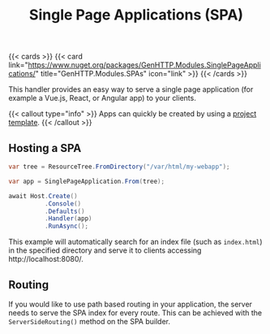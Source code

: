 ﻿---
title: Single Page Applications (SPA)
description: Simple way to host applications written with JS frameworks such as Vue.js, Angular or React.
weight: 5
cascade:
  type: docs
---

{{< cards >}}
{{< card link="https://www.nuget.org/packages/GenHTTP.Modules.SinglePageApplications/" title="GenHTTP.Modules.SPAs" icon="link" >}}
{{< /cards >}}

This handler provides an easy way to serve a single page application (for example a 
Vue.js, React, or Angular app) to your clients.

{{< callout type="info" >}}
Apps can quickly be created by using a [project template](../../templates).
{{< /callout >}}

## Hosting a SPA

```csharp
var tree = ResourceTree.FromDirectory("/var/html/my-webapp");

var app = SinglePageApplication.From(tree);

await Host.Create()
          .Console()
          .Defaults()
          .Handler(app)
          .RunAsync();
```

This example will automatically search for an index file (such as `index.html`) in
the specified directory and serve it to clients accessing http://localhost:8080/.

## Routing

If you would like to use path based routing in your application, the server needs to
serve the SPA index for every route. This can be achieved with the `ServerSideRouting()`
method on the SPA builder.
